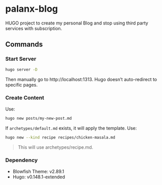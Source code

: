 # palanx-blog
HUGO project to create my personal Blog and stop using third party services with subscription.

## Commands

### Start Server
``` bash
hugo server -D
```
Then manually go to http://localhost:1313.
Hugo doesn’t auto-redirect to specific pages.

### Create Content
Use:
``` bash
hugo new posts/my-new-post.md
```
If `archetypes/default.md` exists, it will apply the template.
Use:
``` bash
hugo new --kind recipe recipes/chicken-masala.md
```
> This will use archetypes/recipe.md.

### Dependency
* Blowfish Theme: v2.89.1
* Hugo: v0.148.1-extended
